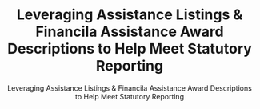 ---
layout: resources-landing
title: "Leveraging Assistance Listings & Financila Assistance Award Descriptions to Help Meet Statutory Reporting"
subtitle: "Leveraging Assistance Listings & Financila Assistance Award Descriptions to Help Meet Statutory Reporting"
doc-link: ../assets/files/CA-23-02 Broadband Reporting.pdf
filters: major-legislation controller-alert omb 2023
fiscal_year: 2023
---